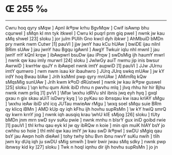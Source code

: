 # Œ 255 ‰
---
Cwru hoq qyry sMqw ] ApnI ik®pw krhu BgvMqw ] Cwif isAwnp bhu
cqurweI ] sMqn kI mn tyk itkweI ] Cwru kI puqrI prm giq pweI ]
nwnk jw kau sMq shweI ]23] sloku ] jor julm PUlih Gno kwcI dyh
ibkwr ] AhMbuiD bMDn pry nwnk nwm Cutwr ]1] pauVI ] jjw jwnY hau
kCu hUAw ] bwiDE ijau nilnI BRim sUAw ] jau jwnY hau Bgqu igAwnI ]
AwgY Twkuir iqlu nhI mwnI ] jau jwnY mY kQnI krqw ] ibAwpwrI bsuDw
ijau iPrqw ] swDsMig ijh haumY mwrI ] nwnk qw kau imly murwrI ]24]
sloku ] JwlwGy auiT nwmu jip inis bwsur AwrwiD ] kwrHw quJY n ibAwpeI
nwnk imtY aupwiD ]1] pauVI ] JJw JUrnu imtY qumwro ] rwm nwm isau
kir ibauhwro ] JUrq JUrq swkq mUAw ] jw kY irdY hoq Bwau bIAw ] Jrih
ksMml pwp qyry mnUAw ] AMimRq kQw sMqsMig sunUAw ] Jrih kwm k®oD
dRüstweI ] nwnk jw kau ik®pw gusweI ]25] sloku ] \qn krhu qum Aink
ibiD rhnu n pwvhu mIq ] jIvq rhhu hir hir Bjhu nwnk nwm prIiq
]1] pvVI ] \M\w \wxhu idRVu shI ibnis jwq eyh hyq ] gxqI gxau n
gix skau aUiT isDwry kyq ] \o pyKau so ibnsqau kw isau krIAY sMgu ]
\wxhu ieAw ibiD shI icq JUTau mwieAw rMgu ] \wxq soeI sMqu suie BRm qy
kIicq iBMn ] AMD kUp qy iqh kFhu ijh hovhu supRsMn ] \w kY hwiQ smrQ
qy kwrn krnY jog ] nwnk iqh ausqiq krau \whU kIE sMjog ]26] sloku
] tUty bMDn jnm mrn swD syv suKu pwie ] nwnk mnhu n bIsrY gux iniD
goibd rwie ]1] pauVI ] thl krhu qau eyk kI jw qy ibRQw n koie ] min
qin muiK hIAY bsY jo cwhhu so hoie ] thl mhl qw kau imlY jw kau swD
ik®pwl ] swDU sMgiq qau bsY jau Awpn hoih dieAwl ] tohy twhy bhu Bvn
ibnu nwvY suKu nwih ] tlih jwm ky dUq iqh ju swDU sMig smwih ] bwir
bwir jwau sMq sdky ] nwnk pwp ibnwsy kid ky ]27] sloku ] Twk n hoqI
iqnhu dir ijh hovhu supRsMn ] jo jn
####
